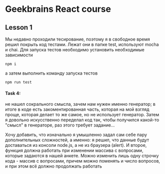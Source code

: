 # Geekbrains React course

## Lesson 1

Мы недавно проходили тесирование, поэтому я в свободное время решил покрыть код тестами. Лежат они в папке test, используют mocha и chai. Для запуска тестов необходимо установить необходимые зависимости

```
npm i
```

а затем выполнить команду запуска тестов

```
npm run test
```


#### Task 4: 
не нашел сокрального смысла, зачем нам нужен именно генератор; в итоге в коде есть закоментированная часть, которая на мой взгляд проще, которая делает то же самое, но не использует генератор. Затем я довольно искусственно переделал код так, чтобы получился какой-то "смысл" в генераторе, раз этого требует задание...

Хочу добавить, что изначально я умышленно задал сам себе пару дополнительных сложностей, а именно: я решил, что данные будут доставаться из консоли node.js, а не из браузера (alert). И второе, функция должна работать при изменении массива с вопросами, которые задаются в нашей анкете. Можно изменить лишь одну строчку кода - массив с вопросами, причем можно поменять и число вопросов, и при этом всё должно продолжать работать
